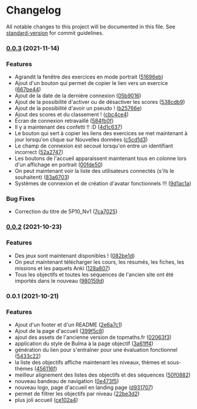 # Changelog

All notable changes to this project will be documented in this file. See [standard-version](https://github.com/conventional-changelog/standard-version) for commit guidelines.

### [0.0.3](https://github.com/gvalmont/topmaths/compare/v0.0.2...v0.0.3) (2021-11-14)


### Features

* Agrandit la fenêtre des exercices en mode portrait ([51696eb](https://github.com/gvalmont/topmaths/commit/51696eb2be09dcfacabdbf281ccc89161336bfcd))
* Ajout d'un bouton qui permet de copier le lien vers un exercice ([667be44](https://github.com/gvalmont/topmaths/commit/667be445cdca3ab6bda79c109d7e3d97aaedefa1))
* Ajout de la date de la dernière connexion ([05b9016](https://github.com/gvalmont/topmaths/commit/05b9016942be04bdeea4450b46f3e8fc9ea4349f))
* Ajout de la possibilité d'activer ou de désactiver les scores ([538cdb9](https://github.com/gvalmont/topmaths/commit/538cdb983ef9fba5363b4ff8b8ff16490aa1a272))
* Ajout de la possibilité d'avoir un pseudo ! ([b25766e](https://github.com/gvalmont/topmaths/commit/b25766ede2f95a2632a9d722ead2334e4f295019))
* Ajout des scores et du classement ! ([cbc4ce4](https://github.com/gvalmont/topmaths/commit/cbc4ce4527d8597d13759779f6941df036155d2f))
* Écran de connexion retravaillé ([584fb0f](https://github.com/gvalmont/topmaths/commit/584fb0f4933f7d6532f3afd583cb82779a339c01))
* Il y a maintenant des confetti !! :D ([4d1c637](https://github.com/gvalmont/topmaths/commit/4d1c6372b50900394c469e70ec8f167d30c4f078))
* Le bouton qui sert à copier les liens des exercices se met maintenant à jour lorsqu'on clique sur Nouvelles données ([c5cd1d3](https://github.com/gvalmont/topmaths/commit/c5cd1d3d56bb5d9c53c47dca047b3c664737623a))
* Le champ de connexion est secoué lorsqu'on entre un identifiant incorrect ([52a2747](https://github.com/gvalmont/topmaths/commit/52a2747fc3a7d995f44cf46e15830cbf198c9b94))
* Les boutons de l'accueil apparaissent maintenant tous en colonne lors d'un affichage en portrait ([00fde50](https://github.com/gvalmont/topmaths/commit/00fde50e265287ec51195713d6c4a6b641d45666))
* On peut maintenant voir la liste des utilisateurs connectés (s'ils le souhaitent) ([83a6703](https://github.com/gvalmont/topmaths/commit/83a6703ffc2c9701e3eac3536f6d24ced83de041))
* Systèmes de connexion et de création d'avatar fonctionnels !!! ([9d1ac1a](https://github.com/gvalmont/topmaths/commit/9d1ac1af5b2908ede600aae734c133552e242376))


### Bug Fixes

* Correction du titre de 5P10_Nv1 ([7ca7025](https://github.com/gvalmont/topmaths/commit/7ca7025aebe0781627e0201d6452aaf353edd89b))

### [0.0.2](https://github.com/gvalmont/topmaths/compare/v0.0.1...v0.0.2) (2021-10-23)


### Features

* Des jeux sont maintenant disponibles ! ([082be1d](https://github.com/gvalmont/topmaths/commit/082be1d725ebd30506040cea23dd4a9d769249db))
* On peut maintenant télécharger les cours, les résumés, les fiches, les missions et les paquets Anki ([128a807](https://github.com/gvalmont/topmaths/commit/128a8073cb7c19c27f7a78dea76732898206b04b))
* Tous les objectifs et toutes les séquences de l'ancien site ont été importés dans le nouveau ([980159d](https://github.com/gvalmont/topmaths/commit/980159d00e560e7542abc2707d8130696920f334))

### 0.0.1 (2021-10-21)


### Features

* Ajout d'un footer et d'un README ([2e6a7c1](https://github.com/gvalmont/topmaths/commit/2e6a7c127793cff4129e2b619323ab81d3e2fc75))
* Ajout de la page d'accueil ([399f5c8](https://github.com/gvalmont/topmaths/commit/399f5c87c66b96a6a789a906bddecaad0baf9fa2))
* ajout des assets de l'ancienne version de topmaths.fr ([02063f3](https://github.com/gvalmont/topmaths/commit/02063f3ecc705ae869aec966484d0924c14427b7))
* application du style de Bulma à la page objectif ([3a61ff4](https://github.com/gvalmont/topmaths/commit/3a61ff48f450070d7b9d5802d948e3984e5adb68))
* génération du lien pour s'entraîner pour une évaluation fonctionnel ([5433c22](https://github.com/gvalmont/topmaths/commit/5433c22a05d94a851870fcb43466faa02f5bf3e9))
* la liste des objectifs affiche maintenant les niveaux, thèmes et sous-thèmes ([456116f](https://github.com/gvalmont/topmaths/commit/456116fa782a0eea3230c1bdcb9fbb0d9a3591e9))
* meilleur alignement des listes des objectifs et des séquences ([50f0882](https://github.com/gvalmont/topmaths/commit/50f0882aac27ab7ef1a3c20f4be82253b8063e76))
* nouveau bandeau de navigation ([0e473f5](https://github.com/gvalmont/topmaths/commit/0e473f5696f4c882d7156360fee950b95cc7aa12))
* nouveau logo, page d'accueil en landing page ([d931707](https://github.com/gvalmont/topmaths/commit/d931707e8cfd359c43b9c278d20875c3dc8f9e2d))
* permet de filtrer les objectifs par niveau ([22be3d2](https://github.com/gvalmont/topmaths/commit/22be3d269980f38ff89d18fe66e47ae0b9477e79))
* plus joli accueil ([ce102a4](https://github.com/gvalmont/topmaths/commit/ce102a4d4739053ea2fb7682891218e2b2507dab))
